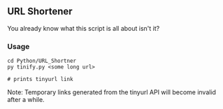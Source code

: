 ## URL Shortener

You already know what this script is all about isn't it?

### Usage
```
cd Python/URL_Shortner
py tinify.py <some long url>

# prints tinyurl link
```

Note: Temporary links generated from the tinyurl API will become invalid after a while.